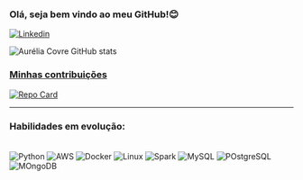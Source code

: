 ### Olá, seja bem vindo ao meu GitHub!😊

[![Linkedin](https://img.shields.io/badge/LinkedIn-0077B5?style=for-the-badge&logo=linkedin&logoColor=white)](https://www.linkedin.com/in/aurelia-covre/)

![Aurélia Covre GitHub stats](https://github-readme-stats.vercel.app/api?username=aureliacovre&show_icons=true&theme=radical)
<a href="https://github.com/aureliacovre">
</div>

### Minhas contribuições

[![Repo Card](https://github-readme-stats.vercel.app/api/pin/?username=aurelia-covre&repo=PROJETO_FILMFRAME&bg_color=000&border_color=FF90C5&show_icons=true&icon_color=FF90C5&title_color=FF90C5&text_color=FFF)](https://github.com/aureliacovre/PROJETO_FILMFRAME)

---

### Habilidades em evolução:
<div style="display: inline_block"><br/>
   <img align="center" alt="Python" src="https://img.shields.io/badge/Python-14354C?style=for-the-badge&logo=python&logoColor=white"/>
   <img align="center" alt="AWS" src="https://img.shields.io/badge/Amazon_AWS-FF9900?style=for-the-badge&logo=amazonaws&logoColor=white"/>
   <img align="center" alt="Docker" src="https://img.shields.io/badge/Docker-2CA5E0?style=for-the-badge&logo=docker&logoColor=white"/>
   <img align="center" alt="Linux" src="https://img.shields.io/badge/Linux-FCC624?style=for-the-badge&logo=linux&logoColor=black"/>
   <img align="center" alt="Spark" src="https://img.shields.io/badge/Apache_Spark-FFFFFF?style=for-the-badge&logo=apachespark&logoColor=#E35A16"/>
   <img align="center" alt="MySQL" src="https://img.shields.io/badge/MySQL-00000F?style=for-the-badge&logo=mysql&logoColor=white"/>
   <img align="center" alt="POstgreSQL" src="https://img.shields.io/badge/PostgreSQL-316192?style=for-the-badge&logo=postgresql&logoColor=white"/>
   <img align="center" alt="MOngoDB" src="https://img.shields.io/badge/MongoDB-4EA94B?style=for-the-badge&logo=mongodb&logoColor=white"/>
</div><br/>



